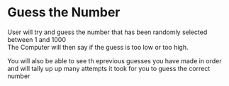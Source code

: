 # Guess the Number

User will try and guess the number that has been randomly selected between 1 and 1000  
The Computer will then say if the guess is too low or too high.

You will also be able to see th eprevious guesses you have made in order and will tally up up many attempts it took 
for you to guess the correct number
